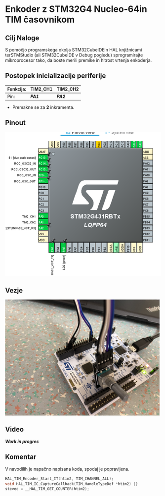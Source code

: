 # Enkoder z STM32G4 Nucleo-64in TIM časovnikom 

## Cilj Naloge
S  pomočjo  programskega  okolja STM32CubeIDEin  HAL  knjižnicami  terSTMStudio (ali STM32CubeIDE  v Debug pogledu) sprogramirajte  mikroprocesor  tako,  da boste merili premike  in  hitrost vrtenja enkoderja.

## Postopek inicializacije periferije
| Funkcija: | TIM2_CH1  | TIM2_CH2  |
|-----------|-----------|-----------|
| Pin:      | ***PA1*** | ***PA2*** |
- Premakne se za **2** inkramenta.


## Pinout
![PinOut](meida/Posnetek%20zaslona_20230131_120619.png)

## Vezje



<img src="meida/5042B6A9-D121-4300-A9D6-6714AD095112.jpeg" alt="drawing" width="500" />

## Video

_**Work in progres**_


## Komentar

V navodilih je napačno napisana koda, spodaj je popravljena.

```C
HAL_TIM_Encoder_Start_IT(htim2, TIM_CHANNEL_ALL);
void HAL_TIM_IC_CaptureCallback(TIM_HandleTypeDef *htim2) {}
stevec = __HAL_TIM_GET_COUNTER(htim2);
```
